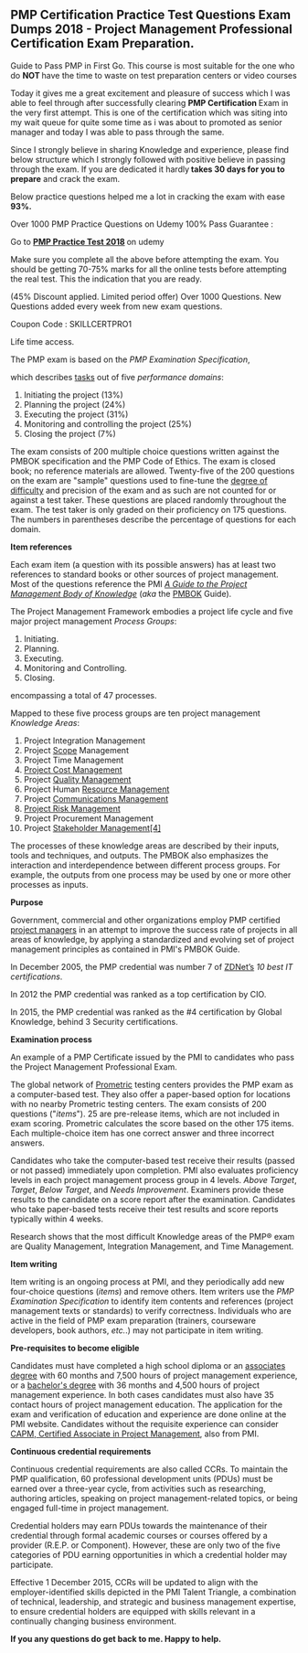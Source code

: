 <h2 data-purpose="course-title">PMP Certification Practice Test Questions Exam Dumps 2018 - Project Management Professional Certification Exam Preparation.</h2>
Guide to Pass PMP in First Go. This course is most suitable for the one who do <b>NOT </b>have the time to waste on test preparation centers or video courses

Today it gives me a great excitement and pleasure of success which I was able to feel through after successfully clearing <b>PMP Certification </b>Exam in the very first attempt. This is one of the certification which was siting into my wait queue for quite some time as i was about to promoted as senior manager and today I was able to pass through the same.

Since I strongly believe in sharing Knowledge and experience, please find below structure which I strongly followed with positive believe in passing through the exam. If you are dedicated it hardly<b> takes 30 days for you to prepare</b> and crack the exam.

Below practice questions helped me a lot in cracking the exam with ease<b> 93%.</b>

Over 1000 PMP Practice Questions on Udemy 100% Pass Guarantee :

Go to <a href="http://bit.ly/2GqD4TI"><b>PMP Practice Test 2018</b></a><b> </b>on udemy

Make sure you complete all the above before attempting the exam. You should be getting 70-75% marks for all the online tests before attempting the real test. This the indication that you are ready.

(45% Discount applied. Limited period offer) Over 1000 Questions. New Questions added every week from new exam questions.

Coupon Code : SKILLCERTPRO1

Life time access.

The PMP exam is based on the <i>PMP Examination Specification</i>,

which describes <a href="https://en.wikipedia.org/wiki/Task_(project_management)">tasks</a> out of five <i>performance domains</i>:
<ol>
 	<li>Initiating the project (13%)</li>
 	<li>Planning the project (24%)</li>
 	<li>Executing the project (31%)</li>
 	<li>Monitoring and controlling the project (25%)</li>
 	<li>Closing the project (7%)</li>
</ol>
The exam consists of 200 multiple choice questions written against the PMBOK specification and the PMP Code of Ethics. The exam is closed book; no reference materials are allowed. Twenty-five of the 200 questions on the exam are "sample" questions used to fine-tune the <a href="https://en.wikipedia.org/wiki/Degree_of_difficulty">degree of difficulty</a> and precision of the exam and as such are not counted for or against a test taker. These questions are placed randomly throughout the exam. The test taker is only graded on their proficiency on 175 questions. The numbers in parentheses describe the percentage of questions for each domain.

<b>Item references</b>

Each exam item (a question with its possible answers) has at least two references to standard books or other sources of project management. Most of the questions reference the PMI <a href="https://en.wikipedia.org/wiki/A_Guide_to_the_Project_Management_Body_of_Knowledge"><i>A Guide to the Project Management Body of Knowledge</i></a> (<i>aka</i> the <a href="https://en.wikipedia.org/wiki/PMBOK">PMBOK</a> Guide).

The Project Management Framework embodies a project life cycle and five major project management <i>Process Groups</i>:
<ol>
 	<li>Initiating.</li>
 	<li>Planning.</li>
 	<li>Executing.</li>
 	<li>Monitoring and Controlling.</li>
 	<li>Closing.</li>
</ol>
encompassing a total of 47 processes.

Mapped to these five process groups are ten project management <i>Knowledge Areas</i>:
<ol>
 	<li>Project Integration Management</li>
 	<li>Project <a href="https://en.wikipedia.org/wiki/Scope_(project_management)">Scope</a> Management</li>
 	<li>Project Time Management</li>
 	<li><a href="https://en.wikipedia.org/wiki/Project_Cost_Management">Project Cost Management</a></li>
 	<li>Project <a href="https://en.wikipedia.org/wiki/Quality_Management">Quality Management</a></li>
 	<li>Project Human <a href="https://en.wikipedia.org/wiki/Resource_Management">Resource Management</a></li>
 	<li>Project <a href="https://en.wikipedia.org/wiki/Communications_Management">Communications Management</a></li>
 	<li><a href="https://en.wikipedia.org/wiki/Project_Risk_Management">Project Risk Management</a></li>
 	<li>Project Procurement Management</li>
 	<li>Project <a href="https://en.wikipedia.org/wiki/Stakeholder_Management">Stakeholder Management</a><a href="https://en.wikipedia.org/wiki/Project_Management_Professional#cite_note-PMBOK_5th_Ed-4">[4]</a></li>
</ol>
The processes of these knowledge areas are described by their inputs, tools and techniques, and outputs. The PMBOK also emphasizes the interaction and interdependence between different process groups. For example, the outputs from one process may be used by one or more other processes as inputs.

<b>Purpose</b>

Government, commercial and other organizations employ PMP certified <a href="https://en.wikipedia.org/wiki/Project_manager">project managers</a> in an attempt to improve the success rate of projects in all areas of knowledge, by applying a standardized and evolving set of project management principles as contained in PMI's PMBOK Guide.

In December 2005, the PMP credential was number 7 of <a href="https://en.wikipedia.org/wiki/ZDNet">ZDNet’s</a> <i>10 best IT certifications</i>.

In 2012 the PMP credential was ranked as a top certification by CIO.

In 2015, the PMP credential was ranked as the #4 certification by Global Knowledge, behind 3 Security certifications.

<b>Examination process</b>

An example of a PMP Certificate issued by the PMI to candidates who pass the Project Management Professional Exam.

The global network of <a href="https://en.wikipedia.org/wiki/Prometric">Prometric</a> testing centers provides the PMP exam as a computer-based test. They also offer a paper-based option for locations with no nearby Prometric testing centers. The exam consists of 200 questions ("<i>items</i>"). 25 are pre-release items, which are not included in exam scoring. Prometric calculates the score based on the other 175 items. Each multiple-choice item has one correct answer and three incorrect answers.

Candidates who take the computer-based test receive their results (passed or not passed) immediately upon completion. PMI also evaluates proficiency levels in each project management process group in 4 levels. <i>Above Target</i>, <i>Target</i>, <i>Below Target</i>, and <i>Needs Improvement</i>. Examiners provide these results to the candidate on a score report after the examination. Candidates who take paper-based tests receive their test results and score reports typically within 4 weeks.

Research shows that the most difficult Knowledge areas of the PMP® exam are Quality Management, Integration Management, and Time Management.

<b>Item writing</b>

Item writing is an ongoing process at PMI, and they periodically add new four-choice questions (<i>items</i>) and remove others. Item writers use the <i>PMP Examination Specification</i> to identify item contents and references (project management texts or standards) to verify correctness. Individuals who are active in the field of PMP exam preparation (trainers, courseware developers, book authors, <i>etc.</i>.) may not participate in item writing.

<b>Pre-requisites to become eligible</b>

Candidates must have completed a high school diploma or an <a href="https://en.wikipedia.org/wiki/Associates_degree">associates degree</a> with 60 months and 7,500 hours of project management experience, or a <a href="https://en.wikipedia.org/wiki/Bachelor%27s_degree">bachelor's degree</a> with 36 months and 4,500 hours of project management experience. In both cases candidates must also have 35 contact hours of project management education. The application for the exam and verification of education and experience are done online at the PMI website. Candidates without the requisite experience can consider <a href="https://en.wikipedia.org/wiki/Certified_Associate_in_Project_Management">CAPM, Certified Associate in Project Management</a>, also from PMI.

<b>Continuous credential requirements</b>

Continuous credential requirements are also called CCRs. To maintain the PMP qualification, 60 professional development units (PDUs) must be earned over a three-year cycle, from activities such as researching, authoring articles, speaking on project management-related topics, or being engaged full-time in project management.

Credential holders may earn PDUs towards the maintenance of their credential through formal academic courses or courses offered by a provider (R.E.P. or Component). However, these are only two of the five categories of PDU earning opportunities in which a credential holder may participate.

Effective 1 December 2015, CCRs will be updated to align with the employer-identified skills depicted in the PMI Talent Triangle, a combination of technical, leadership, and strategic and business management expertise, to ensure credential holders are equipped with skills relevant in a continually changing business environment.

<b>If you any questions do get back to me. Happy to help.</b>